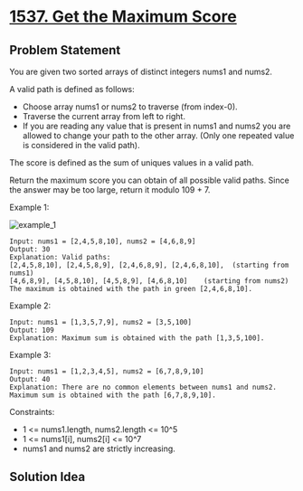 # [1537. Get the Maximum Score](https://leetcode.com/problems/get-the-maximum-score)

## Problem Statement
You are given two sorted arrays of distinct integers nums1 and nums2.

A valid path is defined as follows:

* Choose array nums1 or nums2 to traverse (from index-0).
* Traverse the current array from left to right.
* If you are reading any value that is present in nums1 and nums2 you are allowed to change your path to the other array. (Only one repeated value is considered in the valid path).

The score is defined as the sum of uniques values in a valid path.

Return the maximum score you can obtain of all possible valid paths. Since the answer may be too large, return it modulo 109 + 7.

Example 1:

<img align="middle" src="https://assets.leetcode.com/uploads/2020/07/16/sample_1_1893.png" alt="example_1"/>

```
Input: nums1 = [2,4,5,8,10], nums2 = [4,6,8,9]
Output: 30
Explanation: Valid paths:
[2,4,5,8,10], [2,4,5,8,9], [2,4,6,8,9], [2,4,6,8,10],  (starting from nums1)
[4,6,8,9], [4,5,8,10], [4,5,8,9], [4,6,8,10]    (starting from nums2)
The maximum is obtained with the path in green [2,4,6,8,10].
```

Example 2:
```
Input: nums1 = [1,3,5,7,9], nums2 = [3,5,100]
Output: 109
Explanation: Maximum sum is obtained with the path [1,3,5,100].
```

Example 3:
```
Input: nums1 = [1,2,3,4,5], nums2 = [6,7,8,9,10]
Output: 40
Explanation: There are no common elements between nums1 and nums2.
Maximum sum is obtained with the path [6,7,8,9,10].
```

Constraints:
* 1 <= nums1.length, nums2.length <= 10^5
* 1 <= nums1[i], nums2[i] <= 10^7
* nums1 and nums2 are strictly increasing.

## Solution Idea

